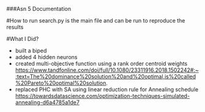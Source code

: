 ###Asn 5 Documentation

#How to run
search.py is the main file and can be run to reproduce the results

#What I Did?
- built a biped
- added 4 hidden neurons 
- created multi-objective function using a rank order centroid weights
    https://www.tandfonline.com/doi/full/10.1080/23311916.2018.1502242#:~:text=The%20dominance%20solution%20and%20optimal,is%20called%20Pareto%20optimal%20solution.
- replaced PHC with SA using linear reduction rule for Annealing schedule
    https://towardsdatascience.com/optimization-techniques-simulated-annealing-d6a4785a1de7
